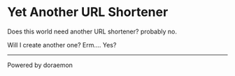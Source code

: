 # Yet Another URL Shortener

Does this world need another URL shortener? probably no.

Will I create another one? Erm.... Yes?

-----

Powered by doraemon
